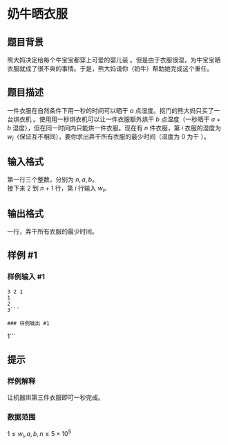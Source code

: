 # 奶牛晒衣服

## 题目背景

熊大妈决定给每个牛宝宝都穿上可爱的婴儿装 。但是由于衣服很湿，为牛宝宝晒衣服就成了很不爽的事情。于是，熊大妈请你（奶牛）帮助她完成这个重任。


## 题目描述

一件衣服在自然条件下用一秒的时间可以晒干 $a$ 点湿度。抠门的熊大妈只买了一台烘衣机 。使用用一秒烘衣机可以让一件衣服额外烘干 $b$ 点湿度（一秒晒干 $a+b$ 湿度），但在同一时间内只能烘一件衣服。现在有 $n$ 件衣服，第 $i$ 衣服的湿度为 $w_i$（保证互不相同），要你求出弄干所有衣服的最少时间（湿度为 $0$ 为干 ）。


## 输入格式

第一行三个整数，分别为 $n,a,b$。  
接下来 $2$ 到 $n+1$ 行，第 $i$ 行输入 $w_i$。

## 输出格式

一行，弄干所有衣服的最少时间。


## 样例 #1

### 样例输入 #1
```
3 2 1
1
2
3```

### 样例输出 #1

```
1```

## 提示

### 样例解释

让机器烘第三件衣服即可一秒完成。

### 数据范围

$1 \le w_i,a,b,n \le 5 \times 10^5$
